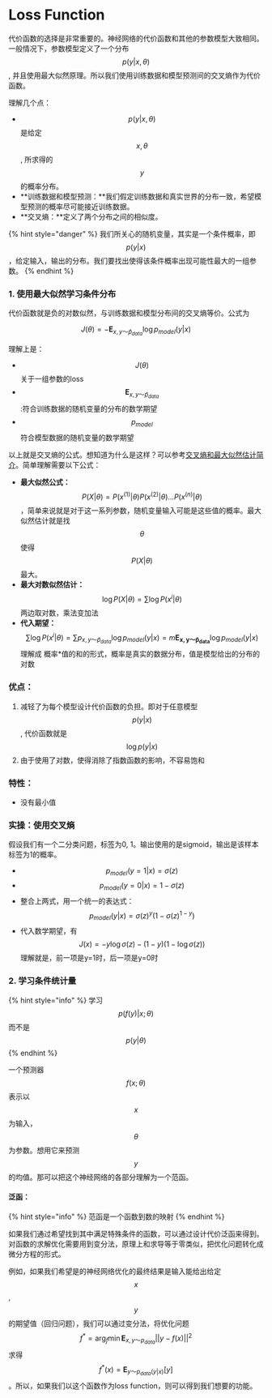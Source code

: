 # Loss Function

代价函数的选择是非常重要的。神经网络的代价函数和其他的参数模型大致相同。一般情况下，参数模型定义了一个分布$$p(y|x, \theta)$$, 并且使用最大似然原理。所以我们使用训练数据和模型预测间的交叉熵作为代价函数。

理解几个点：

* $$p(y|x,\theta)$$是给定$$x, \theta$$, 所求得的$$y$$的概率分布。
* **训练数据和模型预测：**我们假定训练数据和真实世界的分布一致，希望模型预测的概率尽可能接近训练数据。
* **交叉熵：**定义了两个分布之间的相似度。

{% hint style="danger" %}
我们所关心的随机变量，其实是一个条件概率，即$$p(y|x)$$，给定输入，输出的分布。我们要找出使得该条件概率出现可能性最大的一组参数。
{% endhint %}

### 1. 使用最大似然学习条件分布

代价函数就是负的对数似然，与训练数据和模型分布间的交叉熵等价。公式为

$$J(\theta) = -\mathbf{E}_{x,y ～ \hat p_{data}}\log{p_{model}(y|x)}$$

理解上是：

* $$J(\theta)$$关于一组参数的loss
* $$\mathbf{E}_{x,y～\hat p_{data}}$$:符合训练数据的随机变量的分布的数学期望
* $$p_{model}$$符合模型数据的随机变量的数学期望

以上就是交叉熵的公式。想知道为什么是这样？可以参考[交叉熵和最大似然估计简介](https://windmising.gitbook.io/mathematics-basic-for-ml/gai-shuai-lun/likelihood#jiao-cha-shang)。简单理解需要以下公式：

* **最大似然公式：**$$P(X|\theta) = P(x^{(1)}|\theta)P(x^{(2)}|\theta)...P(x^{(n)}|\theta)$$ ，简单来说就是对于这一系列参数，随机变量输入可能是这些值的概率。最大似然估计就是找$$\theta$$使得$$P(X|\theta)$$最大。
* **最大对数似然估计：** $$\log P(X|\theta) = \sum \log P(x^{i} | \theta)$$两边取对数，乘法变加法
* **代入期望：**  $$\sum \log P(x^{i} | \theta) = \sum p_{x,y ～ \hat p_{data}} \log p_{model}(y|x) = m \mathbf{E_{x,y ～\hat p_{data}}}\log p_{model}(y|x)$$理解成 概率\*值的和的形式，概率是真实的数据分布，值是模型给出的分布的对数

### 优点：

1. 减轻了为每个模型设计代价函数的负担。即对于任意模型$$p(y|x)$$, 代价函数就是$$\log p(y|x)$$
2. 由于使用了对数，使得消除了指数函数的影响，不容易饱和

### 特性：

* 没有最小值

### 实操：使用交叉熵

假设我们有一个二分类问题，标签为0, 1。输出使用的是sigmoid，输出是该样本标签为1的概率。

* $$p_{model}({y=1|x} )= \sigma(z)$$ 
* $$p_{model}({y=0|x} )= 1 - \sigma(z)$$
* 整合上两式，用一个统一的表达式：$$p_{model}(y|x) =\sigma(z)^{y}(1-\sigma(z)^{1-y})$$
* 代入数学期望，有$$ J(x) = -y\log\sigma(z) -(1-y)(1-\log\sigma(z))$$ 理解就是，前一项是y=1时，后一项是y=0时

### 2. 学习条件统计量

{% hint style="info" %}
学习$$p(f(y) | x ;\theta)$$而不是$$p(y|\theta)$$
{% endhint %}

一个预测器$$f(x;\theta)$$表示以$$x$$为输入，$$\theta$$为参数。想用它来预测$$y$$的均值。那可以把这个神经网络的各部分理解为一个范函。

#### 泛函：

{% hint style="info" %}
范函是一个函数到数的映射
{% endhint %}

如果我们通过希望找到其中满足特殊条件的函数，可以通过设计代价泛函来得到。对函数的求解优化需要用到变分法，原理上和求导等于零类似，把优化问题转化成微分方程的形式。

例如，如果我们希望是的神经网络优化的最终结果是输入能给出给定$$x$$, $$y$$的期望值（回归问题），我们可以通过变分法，将优化问题$$f^{*} = \arg_{f}\min\mathbf{E}_{x,y～p_{data}}|| y-f(x)||^{2}$$求得$$ f^{*}(x)=\mathbf{E}_{y～p_{data}(y|x)}[y]$$。所以，如果我们以这个函数作为loss function，则可以得到我们想要的功能。

